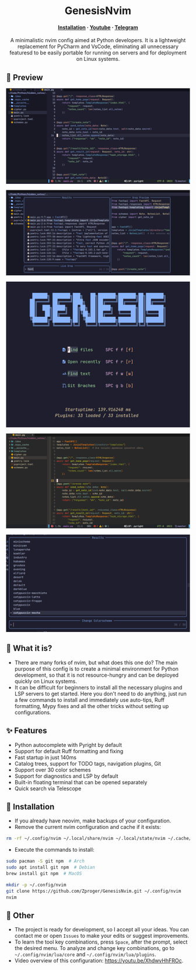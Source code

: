 
<h1 align="center">GenesisNvim</h1>

<h4 align="center">
  <a href="https://github.com/Zproger/GenesisNvim#-installation">Installation</a>
  ·
  <a href="https://www.youtube.com/@zproger">Youtube</a>
  ·
  <a href="https://t.me/codeblog8">Telegram</a>
</h4>

<p align="center">
A minimalistic nvim config aimed at Python developers. It is a lightweight replacement for PyCharm and VsCode, eliminating all unnecessary featuresd to be easily portable for running on servers and for deployment on Linux systems.
</p>

## 🌟 Preview
![Images](Images/1.png)

![Images](Images/2.png)

![Images](Images/3.png)

![Images](Images/4.png)

![Images](Images/5.png)

## 🌟 What it is?
- There are many forks of nvim, but what does this one do? The main purpose of this config is to create a minimal environment for Python development, so that it is not resource-hungry and can be deployed quickly on Linux systems.
- It can be difficult for beginners to install all the necessary plugins and LSP servers to get started. Here you don't need to do anything, just run a few commands to install and immediately use auto-tips, Ruff formatting, Mypy fixes and all the other tricks without setting up configurations.

## ✨ Features
- Python autocomplete with Pyright by default
- Support for default Ruff formatting and fixing
- Fast startup in just 140ms
- Catalog trees, support for TODO tags, navigation plugins, Git
- Support over 30 color schemes
- Support for diagnostics and LSP by default
- Built-in floating terminal that can be opened separately
- Quick search via Telescope

## 🌟 Installation
- If you already have neovim, make backups of your configuration.
- Remove the current nvim configuration and cache if it exists:

```sh
rm -rf ~/.config/nvim ~/.local/share/nvim ~/.local/state/nvim ~/.cache/nvim
```

- Execute the commands to install:

```sh
sudo pacman -S git npm  # Arch
sudo apt install git npm  # Debian
brew install git npm  # MacOS
```

```sh
mkdir -p ~/.config/nvim
git clone https://github.com/Zproger/GenesisNvim.git ~/.config/nvim
nvim
```

## 🌟 Other
- The project is ready for development, so I accept all your ideas. You can contact me or open `Issues` to make your edits or suggest improvements.
- To learn the tool key combinations, press `Space`, after the prompt, select the desired menu. To analyze and change key combinations, go to `~/.config/nvim/lua/core` and `~/.config/nvim/lua/plugins`.
- Video overview of this configuration: https://youtu.be/XhdwvHhFROc.
